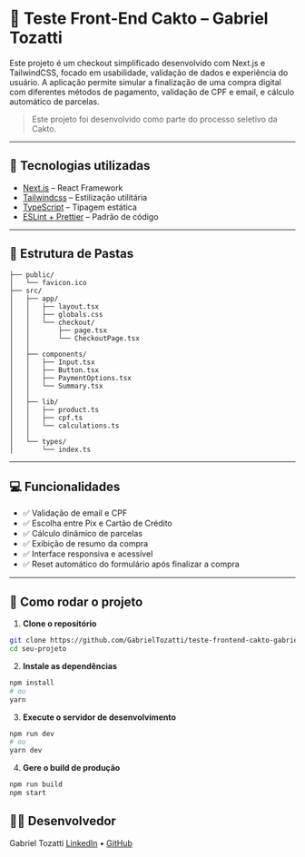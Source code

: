 # 🌵 Teste Front-End Cakto – Gabriel Tozatti

Este projeto é um checkout simplificado desenvolvido com Next.js e TailwindCSS, focado em usabilidade, validação de dados e experiência do usuário.
A aplicação permite simular a finalização de uma compra digital com diferentes métodos de pagamento, validação de CPF e email, e cálculo automático de parcelas.

> Este projeto foi desenvolvido como parte do processo seletivo da Cakto.
---

## 🚀 Tecnologias utilizadas

- [Next.js](https://nextjs.org/) – React Framework
- [Tailwindcss](https://tailwindcss.com/) – Estilização utilitária
- [TypeScript](https://www.typescriptlang.org/) – Tipagem estática
- [ESLint + Prettier](https://eslint.org/) – Padrão de código

---

## 📁 Estrutura de Pastas

````
├── public/
│   └── favicon.ico
├── src/
│   ├── app/
│   │   ├── layout.tsx
│   │   ├── globals.css
│   │   └── checkout/
│   │       ├── page.tsx
│   │       └── CheckoutPage.tsx
│   │
│   ├── components/
│   │   ├── Input.tsx
│   │   ├── Button.tsx
│   │   ├── PaymentOptions.tsx
│   │   └── Summary.tsx
│   │
│   ├── lib/
│   │   ├── product.ts
│   │   ├── cpf.ts
│   │   └── calculations.ts
│   │
│   └── types/
│       └── index.ts
````

---

## 💻 Funcionalidades

- ✅ Validação de email e CPF
- ✅ Escolha entre Pix e Cartão de Crédito
- ✅ Cálculo dinâmico de parcelas
- ✅ Exibição de resumo da compra
- ✅ Interface responsiva e acessível
- ✅ Reset automático do formulário após finalizar a compra

---

## 🧪 Como rodar o projeto

1. **Clone o repositório**
```bash
git clone https://github.com/GabrielTozatti/teste-frontend-cakto-gabriel.git
cd seu-projeto
```

2. **Instale as dependências**
```bash
npm install
# ou
yarn
```

3. **Execute o servidor de desenvolvimento**
```bash
npm run dev
# ou
yarn dev
```

4. **Gere o build de produção**
```bash
npm run build
npm start
```

## 👨‍💻 Desenvolvedor
Gabriel Tozatti
[LinkedIn](https://www.linkedin.com/in/gabriel-tozatti/) • [GitHub](https://github.com/GabrielTozatti)
